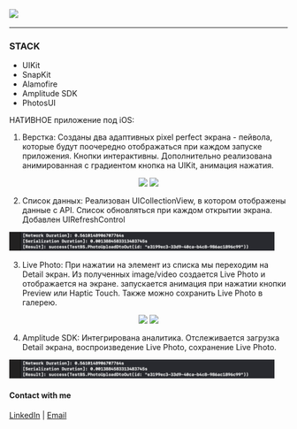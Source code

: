 <img src="https://img.shields.io/badge/Swift-UIKit-success">


---

### STACK
- UIKit
- SnapKit
- Alamofire
- Amplitude SDK
- PhotosUI


НАТИВНОЕ приложение под iOS:
1) Верстка: Созданы два адаптивных pixel perfect экрана - пейвола, которые будут поочередно отображаться при каждом запуске приложения. Кнопки интерактивны.
   Дополнительно реализована анимированная с градиентом кнопка на UIKit, анимация нажатия.
<p align="center">
      <img src="https://github.com/ThugiOS/TestBS/blob/main/Media/scrollShort.gif" width="320"> <img src="https://github.com/ThugiOS/TestBS/blob/main/Media/sendPhoto.gif" width="320">
</p>

2) Список данных: Реализован UICollectionView, в котором отображены данные с API. Список обновляться при каждом открытии экрана. Добавлен UIRefreshControl
 <img src="https://github.com/ThugiOS/TestBS/blob/main/Media/result.png" width="480">
 
3) Live Photo: При нажатии на элемент из списка мы переходим на Detail экран. Из полученных image/video создается Live Photo и отображается на экране. запускается анимация при нажатии кнопки Preview или Haptic Touch. Также можно сохранить Live Photo в галерею.
<p align="center">
      <img src="https://github.com/ThugiOS/TestBS/blob/main/Media/scrollShort.gif" width="320"> <img src="https://github.com/ThugiOS/TestBS/blob/main/Media/sendPhoto.gif" width="320">
</p>

4) Amplitude SDK: Интегрирована аналитика. Отслеживается загрузка Detail экрана, воспроизведение Live Photo, сохранение Live Photo.
 <img src="https://github.com/ThugiOS/TestBS/blob/main/Media/result.png" width="480">



#### Contact with me
[LinkedIn](https://www.linkedin.com/in/artem-swift/) | [Email](mailto:artem.ios.nikitin@gmail.com "artem.ios.nikitin@gmail.com")
